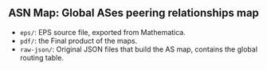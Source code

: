 ASN Map: Global ASes peering relationships map
---

* `eps/`: EPS source file, exported from Mathematica.
* `pdf/`: the Final product of the maps.
* `raw-json/`: Original JSON files that build the AS map, contains the global routing table.
